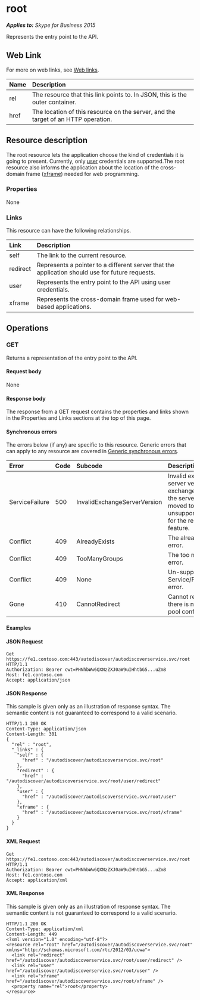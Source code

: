 # root

 _**Applies to:** Skype for Business 2015_


Represents the entry point to the API.
            

## Web Link
<a name = "sectionSection0"> </a>


For more on web links, see [Web links](WebLinks.md).


|**Name**|**Description**|
|:-----|:-----|
|rel|The resource that this link points to. In JSON, this is the outer container.|
|href|The location of this resource on the server, and the target of an HTTP operation.|

## Resource description
<a name = "sectionSection1"> </a>


The root resource lets the application choose the kind of credentials it is going to present. Currently, only [user](user_ref.md) credentials are supported.The root resource also informs the application about the location of the cross-domain frame ([xframe](xframe_ref.md)) needed for web programming.

### Properties



None

### Links



This resource can have the following relationships.

|**Link**|**Description**|
|:-----|:-----|
|self|The link to the current resource.|
|redirect|Represents a pointer to a different server that the application should use for future requests.|
|user|Represents the entry point to the API using user credentials.|
|xframe|Represents the cross-domain frame used for web-based applications.|

## Operations



<a name="sectionSection2"></a>


### GET




Returns a representation of the entry point to the API.

#### Request body



None


#### Response body



The response from a GET request contains the properties and links shown in the Properties and Links sections at the top of this page.

#### Synchronous errors



The errors below (if any) are specific to this resource. Generic errors that can apply to any resource are covered in [Generic synchronous errors](GenericSynchronousErrors.md).

|**Error**|**Code**|**Subcode**|**Description**|
|:-----|:-----|:-----|:-----|
|ServiceFailure|500|InvalidExchangeServerVersion|Invalid exchange server version.The exchange mailbox of the server might have moved to an unsupported version for the required feature.|
|Conflict|409|AlreadyExists|The already exists error.|
|Conflict|409|TooManyGroups|The too many groups error.|
|Conflict|409|None|Un-supported Service/Resource/API error.|
|Gone|410|CannotRedirect|Cannot redirect since there is no back up pool configured.|

#### Examples




#### JSON Request




```
Get https://fe1.contoso.com:443/autodiscover/autodiscoverservice.svc/root HTTP/1.1
Authorization: Bearer cwt=PHNhbWw6QXNzZXJ0aW9uIHhtbG5...uZm8
Host: fe1.contoso.com
Accept: application/json
```


#### JSON Response



This sample is given only as an illustration of response syntax. The semantic content is not guaranteed to correspond to a valid scenario.
```
HTTP/1.1 200 OK
Content-Type: application/json
Content-Length: 301
{
  "rel" : "root",
  "_links" : {
    "self" : {
      "href" : "/autodiscover/autodiscoverservice.svc/root"
    },
    "redirect" : {
      "href" : "/autodiscover/autodiscoverservice.svc/root/user/redirect"
    },
    "user" : {
      "href" : "/autodiscover/autodiscoverservice.svc/root/user"
    },
    "xframe" : {
      "href" : "/autodiscover/autodiscoverservice.svc/root/xframe"
    }
  }
}
```


#### XML Request




```
Get https://fe1.contoso.com:443/autodiscover/autodiscoverservice.svc/root HTTP/1.1
Authorization: Bearer cwt=PHNhbWw6QXNzZXJ0aW9uIHhtbG5...uZm8
Host: fe1.contoso.com
Accept: application/xml
```


#### XML Response



This sample is given only as an illustration of response syntax. The semantic content is not guaranteed to correspond to a valid scenario.
```
HTTP/1.1 200 OK
Content-Type: application/xml
Content-Length: 449
<?xml version="1.0" encoding="utf-8"?>
<resource rel="root" href="/autodiscover/autodiscoverservice.svc/root" xmlns="http://schemas.microsoft.com/rtc/2012/03/ucwa">
  <link rel="redirect" href="/autodiscover/autodiscoverservice.svc/root/user/redirect" />
  <link rel="user" href="/autodiscover/autodiscoverservice.svc/root/user" />
  <link rel="xframe" href="/autodiscover/autodiscoverservice.svc/root/xframe" />
  <property name="rel">root</property>
</resource>
```


